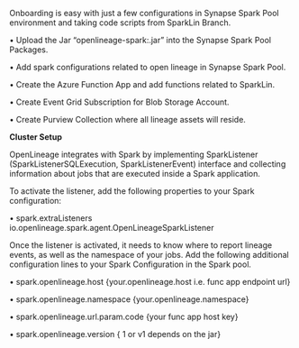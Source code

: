 Onboarding is easy with just a few configurations in Synapse Spark Pool environment and taking code scripts from SparkLin Branch.

•	Upload the Jar “openlineage-spark:.jar” into the Synapse Spark Pool Packages.

•	Add spark configurations related to open lineage in Synapse Spark Pool.

•	Create the Azure Function App and add functions related to SparkLin.

•	Create Event Grid Subscription for Blob Storage Account.

•	Create Purview Collection where all lineage assets will reside.

**Cluster Setup**

OpenLineage integrates with Spark by implementing SparkListener (SparkListenerSQLExecution, SparkListenerEvent) interface and collecting information about jobs that are executed inside a Spark application.

To activate the listener, add the following properties to your Spark configuration: 

•	spark.extraListeners	io.openlineage.spark.agent.OpenLineageSparkListener

Once the listener is activated, it needs to know where to report lineage events, as well as the namespace of your jobs. Add the following additional configuration lines to your Spark Configuration in the Spark pool.

•	spark.openlineage.host                        {your.openlineage.host i.e. func app endpoint url}

•	spark.openlineage.namespace            {your.openlineage.namespace}

•	spark.openlineage.url.param.code     {your func app host key}

•	spark.openlineage.version                   { 1 or v1 depends on the jar}

 
